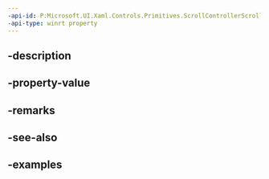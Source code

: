 ```yaml
---
-api-id: P:Microsoft.UI.Xaml.Controls.Primitives.ScrollControllerScrollFromRequestedEventArgs.Info
-api-type: winrt property
---
```


## -description

## -property-value

## -remarks

## -see-also

## -examples

